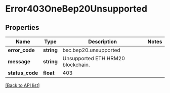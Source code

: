 # Error403OneBep20Unsupported

## Properties

Name | Type | Description | Notes
------------ | ------------- | ------------- | -------------
**error_code** | **string** | bsc.bep20.unsupported |
**message** | **string** | Unsupported ETH HRM20 blockchain. |
**status_code** | **float** | 403 |

[[Back to API list]](../../README.md#api-endpoints)
